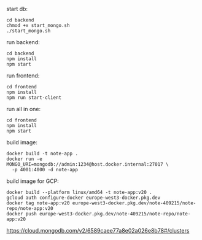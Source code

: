 

start db:
```shell
cd backend
chmod +x start_mongo.sh
./start_mongo.sh
```

run backend:
```shell
cd backend
npm install
npm start
```


run frontend:
```shell
cd frontend
npm install
npm run start-client
```

run all in one:
```shell
cd frontend
npm install
npm start
```


build image:
```shell
docker build -t note-app .
docker run -e MONGO_URI=mongodb://admin:1234@host.docker.internal:27017 \
  -p 4001:4000 -d note-app
 ```


build image for GCP:
```shell
docker build --platform linux/amd64 -t note-app:v20 .
gcloud auth configure-docker europe-west3-docker.pkg.dev
docker tag note-app:v20 europe-west3-docker.pkg.dev/note-409215/note-repo/note-app:v20
docker push europe-west3-docker.pkg.dev/note-409215/note-repo/note-app:v20
```

https://cloud.mongodb.com/v2/6589caee77a8e02a026e8b78#/clusters